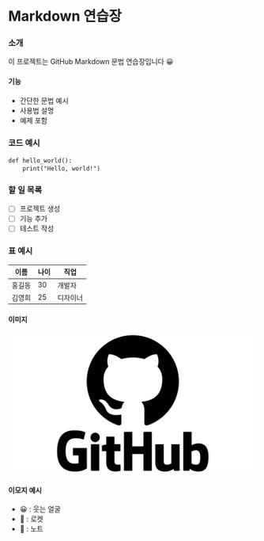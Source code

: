 # Markdown 연습장
### 소개
이 프로젝트는 GitHub Markdown 문법 연습장입니다 😀 <br>
#### 기능 
- 간단한 문법 예시
- 사용법 설명
- 예제 포함
### 코드 예시
```
def hello_world():
    print("Hello, world!")
```
### 할 일 목록
- [ ] 프로젝트 생성
- [ ] 기능 추가
- [ ] 테스트 작성
### 표 예시
| 이름 | 나이 | 직업      |
|----|---------|--------------|
| 홍길동 |30|개발자 |
| 김영희  |25| 디자이너 |

#### 이미지
![github](./img/GitHub-Logo.png)
#### 이모지 예시
- 😀 : 웃는 얼굴
- 🚀 : 로켓
- 📒 : 노트
